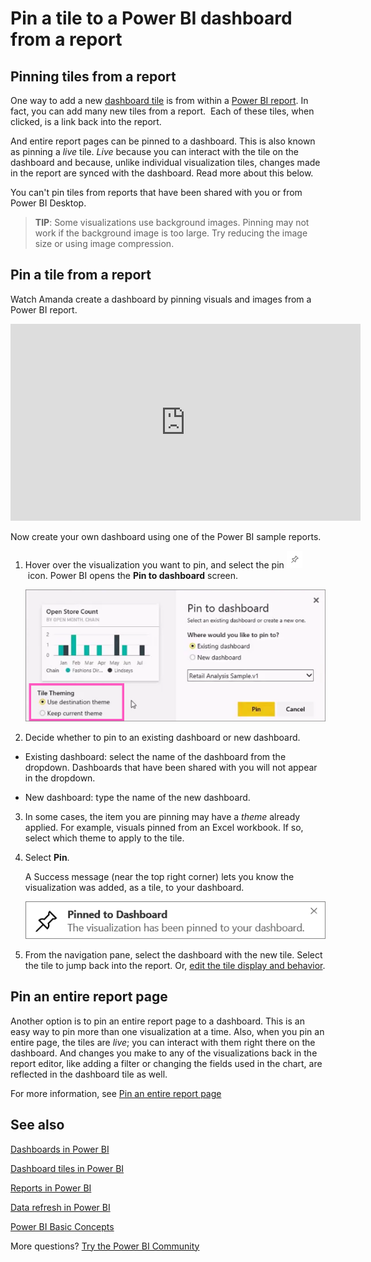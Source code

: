 ﻿<properties
   pageTitle="Pin a tile to a Power BI dashboard from a report"
   description="Pin a tile to a Power BI dashboard from a report."
   services="powerbi"
   documentationCenter=""
   authors="mihart"
   manager="erikre"
   backup=""
   editor=""
   tags=""
   featuredVideoId="lJKgWnvl6bQ"
   qualityFocus="no"
   qualityDate=""/>

<tags
   ms.service="powerbi"
   ms.devlang="NA"
   ms.topic="article"
   ms.tgt_pltfrm="NA"
   ms.workload="powerbi"
   ms.date="10/28/2017"
   ms.author="mihart"/>

# Pin a tile to a Power BI dashboard from a report
## Pinning tiles from a report

One way to add a new [dashboard tile](powerbi-service-dashboard-tiles.md) is from within a [Power BI report](powerbi-service-reports.md). In fact, you can add many new tiles from a report.  Each of these tiles, when clicked, is a link back into the report.

And entire report pages can be pinned to a dashboard.  This is also known as pinning a *live* tile.  *Live* because you can interact with the tile on the dashboard and because, unlike individual visualization tiles, changes made in the report are synced with the dashboard. Read more about this below.

You can't pin tiles from reports that have been shared with you or from Power BI Desktop. 

> **TIP**:
> Some visualizations use background images. Pinning may not work if the background image is too large.  Try reducing the image size or using image compression.  

## Pin a tile from a report

Watch Amanda create a dashboard by pinning visuals and images from a Power BI report.
<iframe width="560" height="315" src="https://www.youtube.com/embed/lJKgWnvl6bQ" frameborder="0" allowfullscreen></iframe>

Now create your own dashboard using one of the Power BI sample reports.

1.  Hover over the visualization you want to pin, and select the pin ![](media/powerbi-service-pin-a-tile-to-a-dashboard-from-a-report/PBI_PinTile_Small.png) icon. Power BI opens the **Pin to dashboard** screen.

      ![](media/powerbi-service-pin-a-tile-to-a-dashboard-from-a-report/PBI_themes2.png)

2. Decide whether to pin to an existing dashboard or new dashboard.

  -   Existing dashboard: select the name of the dashboard from the dropdown. Dashboards that have been shared with you will not appear in the dropdown.

  -   New dashboard: type the name of the new dashboard.

3. In some cases, the item you are pinning may have a *theme* already applied.  For example, visuals pinned from an Excel workbook. If so, select which theme to apply to the tile.

4.  Select **Pin**.

    A Success message (near the top right corner) lets you know the visualization was added, as a tile, to your dashboard.

    ![](media/powerbi-service-pin-a-tile-to-a-dashboard-from-a-report/pinSuccess.png)

4.  From the navigation pane, select the dashboard with the new tile. Select the tile to jump back into the report. Or, [edit the tile display and behavior](powerbi-service-edit-a-tile-in-a-dashboard.md).

## Pin an entire report page

Another option is to pin an entire report page to a dashboard. This is an easy way to pin more than one visualization at a time.  Also, when you pin an entire page, the tiles are *live*; you can interact with them right there on the dashboard. And changes you make to any of the visualizations back in the report editor, like adding a filter or changing the fields used in the chart, are reflected in the dashboard tile as well.  

For more information, see [Pin an entire report page](powerbi-service-pin-a-live-tile-to-a-dashboard-from-a-report.md)


## See also

[Dashboards in Power BI](powerbi-service-dashboards.md)

[Dashboard tiles in Power BI](powerbi-service-dashboard-tiles.md)

[Reports in Power BI](powerbi-service-reports.md)

[Data refresh in Power BI](powerbi-refresh-data.md)

[Power BI Basic Concepts](powerbi-service-basic-concepts.md)

More questions? [Try the Power BI Community](http://community.powerbi.com/)
